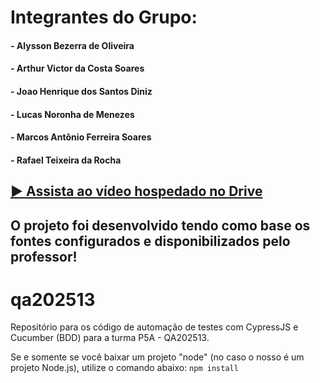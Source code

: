 # Integrantes do Grupo:
#### - Alysson Bezerra de Oliveira
#### - Arthur Victor da Costa Soares
#### - Joao Henrique dos Santos Diniz
#### - Lucas Noronha de Menezes
#### - Marcos Antônio Ferreira Soares
#### - Rafael Teixeira da Rocha



## [▶️ Assista ao vídeo hospedado no Drive](https://drive.google.com/file/d/1gu_57xQ5NbyCx-S-0eFP0RJ9M4X4R1nm/view?usp=sharing)

## O projeto foi desenvolvido tendo como base os fontes configurados e disponibilizados pelo professor!

# qa202513
Repositório para os código de automação de testes com CypressJS e Cucumber (BDD) para a turma P5A - QA202513.

Se e somente se você baixar um projeto "node" (no caso o nosso é um projeto Node.js), utilize o comando abaixo:
```npm install```
